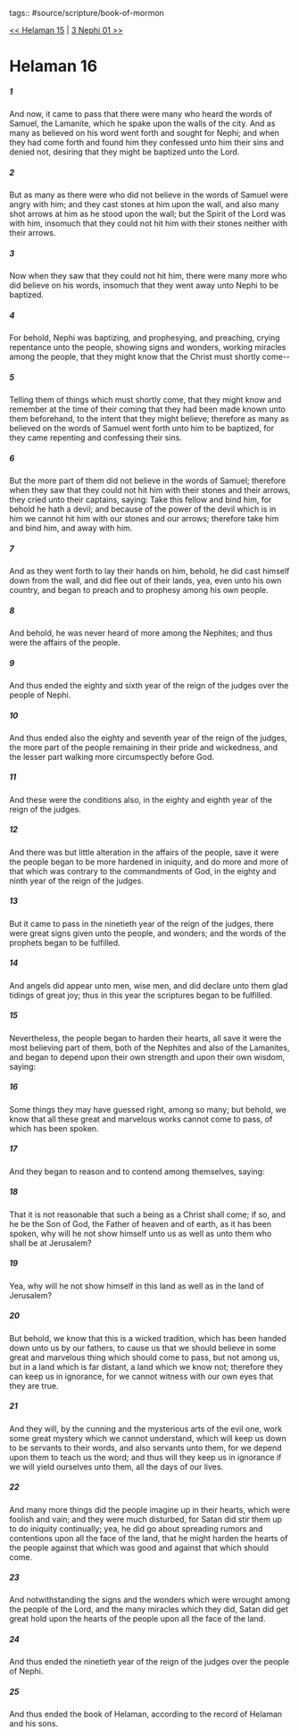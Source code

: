 tags:: #source/scripture/book-of-mormon

[<< Helaman 15](book-of-mormon/10_Helaman/Helaman_15.md) | [3 Nephi 01 >>](book-of-mormon/11_3_Nephi/3_Nephi_01.md)

# Helaman 16

##### 1

And now, it came to pass that there were many who heard the words of Samuel, the Lamanite, which he spake upon the walls of the city. And as many as believed on his word went forth and sought for Nephi; and when they had come forth and found him they confessed unto him their sins and denied not, desiring that they might be baptized unto the Lord.

##### 2

But as many as there were who did not believe in the words of Samuel were angry with him; and they cast stones at him upon the wall, and also many shot arrows at him as he stood upon the wall; but the Spirit of the Lord was with him, insomuch that they could not hit him with their stones neither with their arrows.

##### 3

Now when they saw that they could not hit him, there were many more who did believe on his words, insomuch that they went away unto Nephi to be baptized.

##### 4

For behold, Nephi was baptizing, and prophesying, and preaching, crying repentance unto the people, showing signs and wonders, working miracles among the people, that they might know that the Christ must shortly come--

##### 5

Telling them of things which must shortly come, that they might know and remember at the time of their coming that they had been made known unto them beforehand, to the intent that they might believe; therefore as many as believed on the words of Samuel went forth unto him to be baptized, for they came repenting and confessing their sins.

##### 6

But the more part of them did not believe in the words of Samuel; therefore when they saw that they could not hit him with their stones and their arrows, they cried unto their captains, saying: Take this fellow and bind him, for behold he hath a devil; and because of the power of the devil which is in him we cannot hit him with our stones and our arrows; therefore take him and bind him, and away with him.

##### 7

And as they went forth to lay their hands on him, behold, he did cast himself down from the wall, and did flee out of their lands, yea, even unto his own country, and began to preach and to prophesy among his own people.

##### 8

And behold, he was never heard of more among the Nephites; and thus were the affairs of the people.

##### 9

And thus ended the eighty and sixth year of the reign of the judges over the people of Nephi.

##### 10

And thus ended also the eighty and seventh year of the reign of the judges, the more part of the people remaining in their pride and wickedness, and the lesser part walking more circumspectly before God.

##### 11

And these were the conditions also, in the eighty and eighth year of the reign of the judges.

##### 12

And there was but little alteration in the affairs of the people, save it were the people began to be more hardened in iniquity, and do more and more of that which was contrary to the commandments of God, in the eighty and ninth year of the reign of the judges.

##### 13

But it came to pass in the ninetieth year of the reign of the judges, there were great signs given unto the people, and wonders; and the words of the prophets began to be fulfilled.

##### 14

And angels did appear unto men, wise men, and did declare unto them glad tidings of great joy; thus in this year the scriptures began to be fulfilled.

##### 15

Nevertheless, the people began to harden their hearts, all save it were the most believing part of them, both of the Nephites and also of the Lamanites, and began to depend upon their own strength and upon their own wisdom, saying:

##### 16

Some things they may have guessed right, among so many; but behold, we know that all these great and marvelous works cannot come to pass, of which has been spoken.

##### 17

And they began to reason and to contend among themselves, saying:

##### 18

That it is not reasonable that such a being as a Christ shall come; if so, and he be the Son of God, the Father of heaven and of earth, as it has been spoken, why will he not show himself unto us as well as unto them who shall be at Jerusalem?

##### 19

Yea, why will he not show himself in this land as well as in the land of Jerusalem?

##### 20

But behold, we know that this is a wicked tradition, which has been handed down unto us by our fathers, to cause us that we should believe in some great and marvelous thing which should come to pass, but not among us, but in a land which is far distant, a land which we know not; therefore they can keep us in ignorance, for we cannot witness with our own eyes that they are true.

##### 21

And they will, by the cunning and the mysterious arts of the evil one, work some great mystery which we cannot understand, which will keep us down to be servants to their words, and also servants unto them, for we depend upon them to teach us the word; and thus will they keep us in ignorance if we will yield ourselves unto them, all the days of our lives.

##### 22

And many more things did the people imagine up in their hearts, which were foolish and vain; and they were much disturbed, for Satan did stir them up to do iniquity continually; yea, he did go about spreading rumors and contentions upon all the face of the land, that he might harden the hearts of the people against that which was good and against that which should come.

##### 23

And notwithstanding the signs and the wonders which were wrought among the people of the Lord, and the many miracles which they did, Satan did get great hold upon the hearts of the people upon all the face of the land.

##### 24

And thus ended the ninetieth year of the reign of the judges over the people of Nephi.

##### 25

And thus ended the book of Helaman, according to the record of Helaman and his sons.
